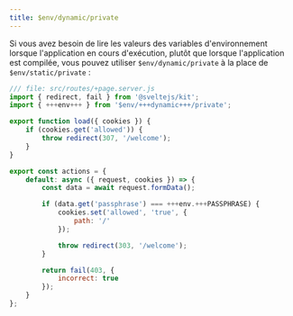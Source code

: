 ```yaml
---
title: $env/dynamic/private
---
```


Si vous avez besoin de lire les valeurs des variables d'environnement lorsque l'application en cours d'exécution, plutôt que lorsque l'application est compilée, vous pouvez utiliser `$env/dynamic/private` à la place de `$env/static/private` :

```js
/// file: src/routes/+page.server.js
import { redirect, fail } from '@sveltejs/kit';
import { +++env+++ } from '$env/+++dynamic+++/private';

export function load({ cookies }) {
	if (cookies.get('allowed')) {
		throw redirect(307, '/welcome');
	}
}

export const actions = {
	default: async ({ request, cookies }) => {
		const data = await request.formData();

		if (data.get('passphrase') === +++env.+++PASSPHRASE) {
			cookies.set('allowed', 'true', {
				path: '/'
			});

			throw redirect(303, '/welcome');
		}

		return fail(403, {
			incorrect: true
		});
	}
};

```
